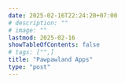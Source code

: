 ```yaml
---
date: 2025-02-16T22:24:20+07:00
# description: ""
# image: ""
lastmod: 2025-02-16
showTableOfContents: false
# tags: ["",]
title: "Pawpawland Apps"
type: "post"
---
```

